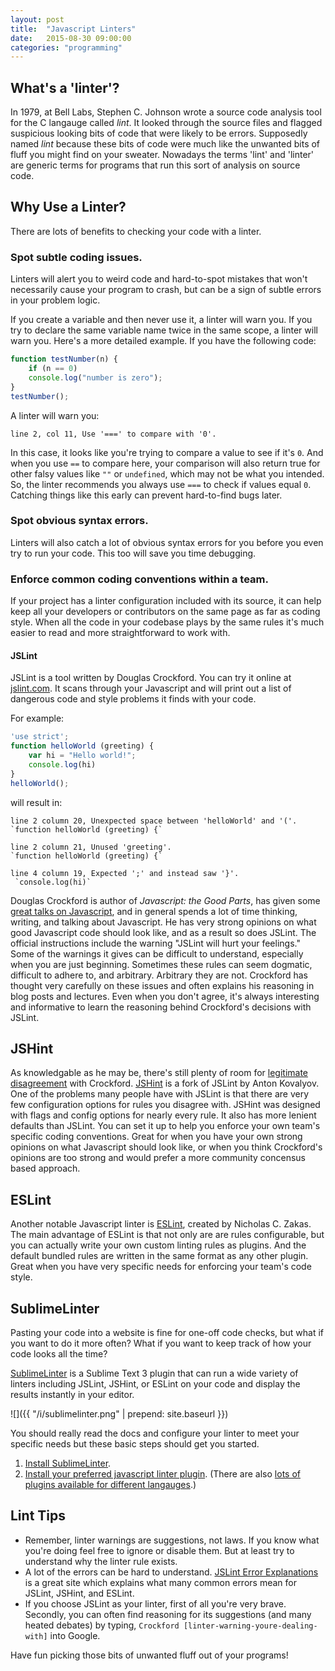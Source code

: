 ```yaml
---
layout: post
title:  "Javascript Linters"
date:   2015-08-30 09:00:00
categories: "programming"
---
```


## What's a 'linter'?

In 1979, at Bell Labs, Stephen C. Johnson wrote a source code analysis tool for the C langauge called _lint_. It looked through the source files and flagged suspicious looking bits of code that were likely to be errors. Supposedly named _lint_ because these bits of code were much like the unwanted bits of fluff you might find on your sweater. Nowadays the terms 'lint' and 'linter' are generic terms for programs that run this sort of analysis on source code.

## Why Use a Linter?

There are lots of benefits to checking your code with a linter.

### Spot subtle coding issues.

Linters will alert you to weird code and hard-to-spot mistakes that won't necessarily cause your program to crash, but can be a sign of subtle errors in your problem logic.

If you create a variable and then never use it, a linter will warn you. If you try to declare the same variable name twice in the same scope, a linter will warn you. Here's a more detailed example. If you have the following code:

```javascript
function testNumber(n) {
    if (n == 0)
    console.log("number is zero");
}
testNumber();
```

A linter will warn you:

`line 2, col 11, Use '===' to compare with '0'.`

In this case, it looks like you're trying to compare a value to see if it's `0`. And when you use `==` to compare here, your comparison will also return true for other falsy values like `""` or `undefined`, which may not be what you intended. So, the linter recommends you always use `===` to check if values equal `0`. Catching things like this early can prevent hard-to-find bugs later.

### Spot obvious syntax errors.

Linters will also catch a lot of obvious syntax errors for you before you even try to run your code. This too will save you time debugging.

### Enforce common coding conventions within a team.

If your project has a linter configuration included with its source, it can help keep all your developers or contributors on the same page as far as coding style. When all the code in your codebase plays by the same rules it's much easier to read and more straightforward to work with.

#### JSLint

JSLint is a tool written by Douglas Crockford. You can try it online at [jslint.com](http://jslint.com). It scans through your Javascript and will print out a list of dangerous code and style problems it finds with your code.

For example:

```javascript
'use strict';
function helloWorld (greeting) {
    var hi = "Hello world!";
    console.log(hi)
}
helloWorld();
```

will result in:

```
line 2 column 20, Unexpected space between 'helloWorld' and '('.
`function helloWorld (greeting) {`

line 2 column 21, Unused 'greeting'.
`function helloWorld (greeting) {`

line 4 column 19, Expected ';' and instead saw '}'.
 `console.log(hi)`
```

Douglas Crockford is author of _Javascript: the Good Parts_, has given some [great talks on Javascript](https://www.youtube.com/watch?v=JxAXlJEmNMg&list=PL7664379246A246CB), and in general spends a lot of time thinking, writing, and talking about Javascript. He has very strong opinions on what good Javascript code should look like, and as a result so does JSLint. The official instructions include the warning "JSLint will hurt your feelings." Some of the warnings it gives can be difficult to understand, especially when you are just beginning. Sometimes these rules can seem dogmatic, difficult to adhere to, and arbitrary. Arbitrary they are not. Crockford has thought very carefully on these issues and often explains his reasoning in blog posts and lectures. Even when you don't agree, it's always interesting and informative to learn the reasoning behind Crockford's decisions with JSLint.

## JSHint

As knowledgable as he may be, there's still plenty of room for [legitimate disagreement](https://medium.com/@valueof/why-i-forked-jslint-to-jshint-73a72fd3612) with Crockford. [JSHint](http://jshint.com) is a fork of JSLint by Anton Kovalyov. One of the problems many people have with JSLint is that there are very few configuration options for rules you disagree with. JSHint was designed with flags and config options for nearly every rule. It also has more lenient defaults than JSLint. You can set it up to help you enforce your own team's specific coding conventions. Great for when you have your own strong opinions on what Javascript should look like, or when you think Crockford's opinions are too strong and would prefer a more community concensus based approach.

## ESLint

Another notable Javascript linter is [ESLint](http://eslint.org), created by Nicholas C. Zakas. The main advantage of ESLint is that not only are are rules configurable, but you can actually write your own custom linting rules as plugins. And the default bundled rules are written in the same format as any other plugin. Great when you have very specific needs for enforcing your team's code style.

## SublimeLinter

Pasting your code into a website is fine for one-off code checks, but what if you want to do it more often? What if you want to keep track of how your code looks all the time?

[SublimeLinter](http://www.sublimelinter.com/en/latest/) is a Sublime Text 3 plugin that can run a wide variety of linters including JSLint, JSHint, or ESLint on your code and display the results instantly in your editor.

![]({{ "/i/sublimelinter.png" | prepend: site.baseurl }})

You should really read the docs and configure your linter to meet your specific needs but these basic steps should get you started.

1.  [Install SublimeLinter](http://www.sublimelinter.com/en/latest/installation.html#installing-via-pc).
2.  [Install your preferred javascript linter plugin](http://www.sublimelinter.com/en/latest/installation.html#linter-plugins). (There are also [lots of plugins available for different langauges](https://packagecontrol.io/search/sublimelinter-%3Ast3).)

## Lint Tips

*   Remember, linter warnings are suggestions, not laws. If you know what you're doing feel free to ignore or disable them. But at least try to understand why the linter rule exists.
*   A lot of the errors can be hard to understand. [JSLint Error Explanations](https://jslinterrors.com/) is a great site which explains what many common errors mean for JSLint, JSHint, and ESLint.
*   If you choose JSLint as your linter, first of all you're very brave. Secondly, you can often find reasoning for its suggestions (and many heated debates) by typing, `Crockford [linter-warning-youre-dealing-with]` into Google.

Have fun picking those bits of unwanted fluff out of your programs!